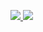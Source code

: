 <!--
### Hi there 👋
-->
<!--
**ziandzivan/ziandzivan** is a ✨ _special_ ✨ repository because its `README.md` (this file) appears on your GitHub profile.

Here are some ideas to get you started:

- 🔭 I’m currently working on ...
- 🌱 I’m currently learning ...
- 👯 I’m looking to collaborate on ...
- 🤔 I’m looking for help with ...
- 💬 Ask me about ...
- 📫 How to reach me: ...
- 😄 Pronouns: ...
- ⚡ Fun fact: ...
-->
<a href="https://forum.xda-developers.com/m/ziand.950857"><img src="https://img.shields.io/badge/XDA-Profile-yellow?longCache=true&style=flat"> </a> <a href="https://4pda.to/forum/index.php?showuser=400880"><img src="https://img.shields.io/badge/4PDA-Profile-blue?longCache=true&style=flat"> </a>

